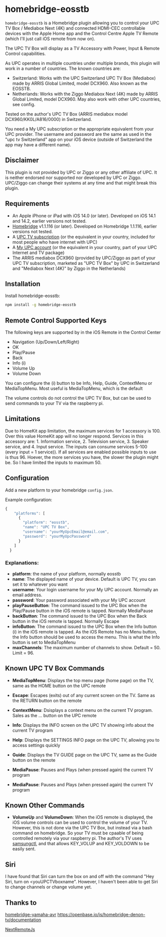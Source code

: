 # homebridge-eosstb

`homebridge-eosstb` is a Homebridge plugin allowing you to control your UPC TV Box / Mediabox Next (4K) and connected HDMI-CEC controllable devices with the Apple Home app and the Control Centre Apple TV Remote (which I'll just call iOS remote from now on).

The UPC TV Box will display as a TV Accessory with Power, Input & Remote Control capabilities.

As UPC operates in multiple countries under multiple brands, this plugin will work in a number of countries. The known countries are:
* Switzerland: Works with the UPC Switzerland UPC TV Box (Mediabox) made by ARRIS Global Limited, model DCX960. Also known as the EOSSTB.
* Netherlands: Works with the Ziggo Mediabox Next (4K) made by ARRIS Global Limited, model DCX960.
May also work with other UPC countries, see config.

Tested on the author's UPC TV Box (ARRIS mediabox model DCX960/KK0L/A816/0000) in Switzerland.

You need a My UPC subscription or the appropriate equivalent from your UPC provider.
The username and password are the same as used in the "upc tv Switzerland" app on your iOS device (outside of Switzerland the app may have a different name).

## Disclaimer
This plugin is not provided by UPC or Ziggo or any other affiliate of UPC. It is neither endorsed nor supported nor developed by UPC or Ziggo. 
UPC/Ziggo can change their systems at any time and that might break this plugin.


## Requirements
* An Apple iPhone or iPad with iOS 14.0 (or later). Developed on iOS 14.1 and 14.2, earlier versions not tested.
* [Homebridge](https://homebridge.io/) v1.1.116 (or later). Developed on Homebridge 1.1.116, earlier versions not tested.
* A [UPC TV subscription](https://www.upc.ch/en/bundles/buy-tv-internet/) (or the equivalent in your country, included for most people who have internet with UPC)
* A [My UPC account](https://www.upc.ch/en/account/login/credentials/) (or the equivalent in your country, part of your UPC Internet and TV package)
* The ARRIS mediabox DCX960 (provided by UPC/Ziggo as part of your UPC TV subscription, marketed as "UPC TV Box" by UPC in Switzerland and "Mediabox Next (4K)" by Ziggo in the Netherlands)

## Installation
Install homebridge-eosstb:
```sh
npm install -g homebridge-eosstb
```

## Remote Control Supported Keys
The following keys are supported by in the iOS Remote in the Control Center

* Navigation (Up/Down/Left/Right)	
* OK
* Play/Pause
* Back
* Info (i)
* Volume Up
* Volume Down

You can configure the (i) button to be Info, Help, Guide, ContextMenu or MediaTopMenu.
Most useful is MediaTopMenu, which is the default

The volume controls do not control the UPC TV Box, but can be used to send commands to your TV via the raspberry pi.


## Limitations
Due to HomeKit app limitation, the maximum services for 1 accessory is 100. Over this value HomeKit app will no longer respond. 
Services in this accessory are: 1. Information service, 2. Television service, 3. Speaker service, and 4. Input service. The inputs can consume services 5-100 (every input = 1 service)). If all services are enabled possible inputs to use is thus 96.
Hoever, the more services you have, the slower the plugin might be. So I have limited the inputs to maximum 50.

## Configuration
Add a new platform to your homebridge `config.json`.

Example configuration:

```js
{
    "platforms": [
      {
        "platform": "eosstb",
        "name": "UPC TV Box",
        "username": "yourMyUpcEmail@email.com",
        "password": "yourMyUpcPassword"
      }
    ]
  }
```

### Explanations:
* **platform**: the name of your platform, normally eosstb
* **name**: The displayed name of your device. Default is UPC TV, you can set it to whatever you want
* **username**: Your login username for your My UPC account. Normally an email address.
* **password**: Your password associated with your My UPC account
* **playPauseButton**: The command issued to the UPC Box when the Play/Pause button in the iOS remote is tapped. Normally MediaPause
* **backButton**: The command issued to the UPC Box when the Back button in the iOS remote is tapped. Normally Escape
* **infoButton**: The command issued to the UPC Box when the Info button (i) in the iOS remote is tapped. As the iOS Remote has no Menu button, the Info button should be used to access the menu. This is what the Info button is set to MediaTopMenu
* **maxChannels**: The maximum number of channels to show. Default = 50. Limit = 96.

## Known UPC TV Box Commands
* **MediaTopMenu**: Displays the top menu page (home page) on the TV, same as the HOME button on the UPC remote

* **Escape**: Escapes (exits) out of any current screen on the TV. Same as the RETURN button on the remote

* **ContextMenu**: Dsisplays a context menu on the current TV program. Sales as the ... button on the UPC remote

* **Info**: Displays the INFO screen on the UPC TV showing info about the current TV program

* **Help**: Displays the SETTINGS INFO page on the UPC TV, allowing you to access settings quickly

* **Guide**: Displays the TV GUIDE page on the UPC TV, same as the Guide button on the remote

* **MediaPause**: Pauses and Plays (when pressed again) the current TV program

* **MediaPause**: Pauses and Plays (when pressed again) the current TV program

## Known Other Commands
* **VolumeUp** and **VolumeDown**: When the iOS remote is displayed, the iOS volume controls can be used to control the volume of your TV. However, this is not done via the UPC TV Box, but instead via a bash command on homebridge. So your TV must be cpaable of being controlled remotely via your raspberry pi. The author's TV uses [samsungctl](https://github.com/Ape/samsungctl/), and that allows KEY_VOLUP and KEY_VOLDOWN to be easily sent.

## Siri
I have found that Siri can turn the box on and off with the command "Hey Siri, turn on <youUPCTVboxname". However, I haven't been able to get Siri to change channels or change volume yet.


## Thanks to
[homebridge-yamaha-avr](https://github.com/ACDR/homebridge-yamaha-avr)
https://openbase.io/js/homebridge-denon-tv/documentation

[NextRemoteJs](https://github.com/basst85/NextRemoteJs/)
